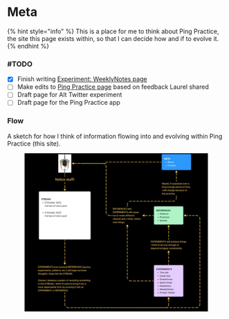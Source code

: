 # Meta

{% hint style="info" %}
This is a place for me to think about Ping Practice, the site this page exists within, so that I can decide how and if to evolve it.
{% endhint %}

### #TODO

* [x] Finish writing [Experiment: WeeklyNotes page](experiment-weeklynotes.md)
* [ ] Make edits to [Ping Practice page](ping-practice.md) based on feedback Laurel shared
* [ ] Draft page for Alt Twitter experiment
* [ ] Draft page for the Ping Practice app

### Flow

A sketch for how I think of information flowing into and evolving within Ping Practice (this site).

<figure><img src=".gitbook/assets/Ping-Practice.png" alt=""><figcaption></figcaption></figure>
